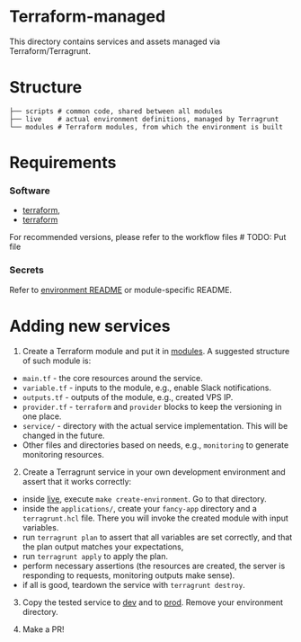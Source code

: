 # Terraform-managed

This directory contains services and assets managed via Terraform/Terragrunt.

# Structure

```
├── scripts # common code, shared between all modules
├── live    # actual environment definitions, managed by Terragrunt
└── modules # Terraform modules, from which the environment is built
```

# Requirements

### Software

* [terraform](https://developer.hashicorp.com/terraform/install),
* [terraform](https://terragrunt.gruntwork.io/docs/getting-started/install/)

For recommended versions, please refer to the workflow files # TODO: Put file

### Secrets

Refer to [environment README](./live/README.md) or module-specific README.

# Adding new services

1. Create a Terraform module and put it in [modules](./modules). A suggested structure of such module is:
  * `main.tf` - the core resources around the service.
  * `variable.tf` - inputs to the module, e.g., enable Slack notifications.
  * `outputs.tf` - outputs of the module, e.g., created VPS IP.
  * `provider.tf` - `terraform` and `provider` blocks to keep the versioning in one place.
  * `service/` - directory with the actual service implementation. This will be changed in the future.
  * Other files and directories based on needs, e.g., `monitoring` to generate monitoring resources.

2. Create a Terragrunt service in your own development environment and assert that it works correctly:
  * inside [live](./live), execute `make create-environment`. Go to that directory.
  * inside the `applications/`, create your `fancy-app` directory and a `terragrunt.hcl` file. There you will invoke the created module with input variables.
  * run `terragrunt plan` to assert that all variables are set correctly, and that the plan output matches your expectations,
  * run `terragrunt apply` to apply the plan.
  * perform necessary assertions (the resources are created, the server is responding to requests, monitoring outputs make sense).
  * if all is good, teardown the service with `terragrunt destroy`.

3. Copy the tested service to [dev](./live/environments/dev/applications) and to [prod](./live/environments/prod/applications). Remove your environment directory.

4. Make a PR!
